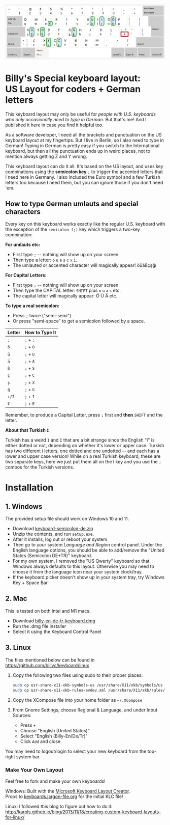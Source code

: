 ![keyboard map](https://github.com/billyc/keyboard/raw/master/keyboard-US-International.png 'Full Keyboard Map')

# Billy's Special keyboard layout:<br/>US Layout for coders + German letters

This keyboard layout may only be useful for _people with U.S. keyboards who only occasionally need to type in German._ But that's me! And I published it here in case you find it helpful too.

As a software developer, I need all the brackets and punctuation on the US keyboard layout at my fingertips. But I live in Berlin, so I also need to type in German! Typing in German is pretty easy if you switch to the International keyboard, but then all the punctuation ends up in weird places, not to mention always getting Z and Y wrong.

This keyboard layout can do it all. It's based on the US layout, and uses key combinations using the **semicolon key** `;` to trigger the accented letters that I need here in Germany. I also included the Euro symbol and a few Turkish letters too because I need them, but you can ignore those if you don't need 'em.

## How to type German umlauts and special characters

Every key on this keyboard works exactly like the regular U.S. keyboard with the exception of the `semicolon (;)` key which triggers a two-key combination:

**For umlauts etc:**

- First type `;` -- nothing will show up on your screen
- Then type a letter: `o` `u` `a` `s` `c` `x` `i`.
- The umlauted or accented character will magically appear! öüäßçşğı

**For Capital Letters:**

- First type `;` -- nothing will show up on your screen
- Then type the CAPITAL letter: `SHIFT` plus `o` `u` `a` `s` etc.
- The capital letter will magically appear: Ö Ü Ä etc.

**To type a real semicolon:**

- Press `;` twice ("semi-semi")
- Or press "semi-space" to get a semicolon followed by a space.

| Letter | How to Type It |
| ------ | -------------- |
| `;`    | `;` + `;`      |
| `ö`    | `;` + `O`      |
| `ü`    | `;` + `U`      |
| `ä`    | `;` + `A`      |
| `ß`    | `;` + `S`      |
| `ç`    | `;` + `C`      |
| `ş`    | `;` + `X`      |
| `ğ`    | `;` + `G`      |
| `ı/İ`  | `;` + `I`      |
| `€`    | `;` + `E`      |

Remember, to produce a Capital Letter, press `;` first and **then** `SHIFT` and the letter.

**About that Turkish `İ`**

Turkish has a weird `I` and `İ` that are a bit strange since the English "i" is either dotted or not, depending on whether it's lower or upper case. Turkish has two different i letters, one dotted and one undotted -- and each has a lower and upper case version! While on a real Turkish keyboard, these are two separate keys, here we just put them all on the I key and you use the `;` combos for the Turkish versions.

# Installation

## 1. Windows

The provided setup file should work on Windows 10 and 11.

- Download [keyboard-semicolon-de.zip](https://github.com/billyc/keyboard/raw/master/windows/keyboard-semicolon-de.zip)
- Unzip the contents, and run `setup.exe`.
- After it installs, log out or reboot your system
- Then go to your system _Language and Region_ control panel. Under the English language options, you should be able to add/remove the "United States (Semicolon DE+TR)" keyboard.
- For my own system, I removed the "US Qwerty" keyboard so that Windows always defaults to this layout. Otherwise you may need to choose it from the language icon near your system clock/tray.
- If the keyboard picker doesn't show up in your system tray, try Windows Key + Space Bar

## 2. Mac

This is tested on both Intel and M1 macs.

- Download [billy-en-de-tr-keyboard.dmg](https://github.com/billyc/keyboard/raw/master/mac/billy-en-de-tr-keyboard.dmg)
- Run the .dmg file installer
- Select it using the Keyboard Control Panel

## 3. Linux

The files mentioned below can be found in <https://github.com/billyc/keyboard/linux>

1. Copy the following two files using sudo to their proper places:

   ```bash
   sudo cp usr-share-x11-xkb-symbols-us /usr/share/X11/xkb/symbols/us
   sudo cp usr-share-x11-xkb-rules-evdev.xml /usr/share/X11/xkb/rules/evdev.xml
   ```

2. Copy the XCompose file into your home folder as `~/.XCompose`

3. From Gnome Settings, choose Regional & Language, and under Input Sources:
   - Press `+`
   - Choose "English (United States)"
   - Select "English (Billy-En/De/Tr)"
   - Click `Add` and close.

You may need to logout/login to select your new keyboard from the top-right system bar.

### Make Your Own Layout

Feel free to fork and make your own keyboards!

Windows: Built with the [Microsoft Keyboard Layout Creator](https://msdn.microsoft.com/en-us/globalization/keyboardlayouts.aspx).
<br/>Props to [keyboards.jargon-file.org](http://keyboards.jargon-file.org) for the initial KLC file!

Linux: I followed this blog to figure out how to do it: 
<br/><http://karols.github.io/blog/2013/11/18/creating-custom-keyboard-layouts-for-linux/>

